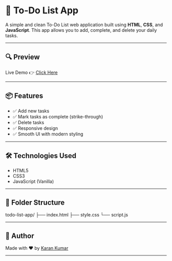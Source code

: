 # 📝 To-Do List App

A simple and clean To-Do List web application built using **HTML**, **CSS**, and **JavaScript**. This app allows you to add, complete, and delete your daily tasks.

---

## 🔍 Preview

 <!--  ![To-Do List Screenshot](screenshot.png) <!-- Optional: Add a screenshot if you have -->

Live Demo 👉 [Click Here](https://htttpkaran.github.io/todo-app/) <!-- Replace with your hosted link -->

---

## 📦 Features

- ✅ Add new tasks
- ✅ Mark tasks as complete (strike-through)
- ✅ Delete tasks
- ✅ Responsive design
- ✅ Smooth UI with modern styling

---

## 🛠️ Technologies Used

- HTML5
- CSS3
- JavaScript (Vanilla)

---

## 📁 Folder Structure
todo-list-app/ 
├── index.html 
├── style.css 
└── script.js

---

## 🙌 Author

Made with ❤️ by [Karan Kumar](https://github.com/Htttpkaran)

---


